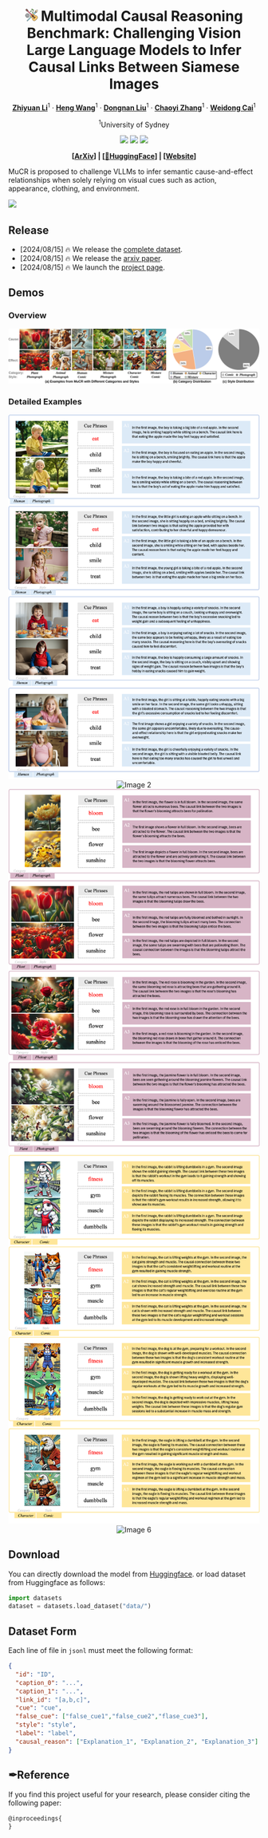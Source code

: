 <p align="center">
<h1 align="center"> <img src="images/hobby.png" alt="PNG Image" width="25" height="25"> Multimodal Causal Reasoning Benchmark: Challenging Vision Large Language Models to Infer Causal Links Between Siamese Images</h1>
</p>

<div align="center">

[**Zhiyuan Li**](https://github.com/Zhiyuan-Li-John)<sup>1</sup> · [**Heng Wang**](https://scholar.google.com.au/citations?user=jPj4ViQAAAAJ&hl=en&oi=ao)<sup>1</sup> · [**Dongnan Liu**](https://scholar.google.com.au/citations?user=JZzb8XUAAAAJ&hl=en&oi=ao)<sup>1</sup> · [**Chaoyi Zhang**](https://scholar.google.com.au/citations?user=GSM6eT0AAAAJ&hl=en&oi=ao)<sup>1</sup> · [**Weidong Cai**](https://scholar.google.com.au/citations?user=N8qTc2AAAAAJ&hl=en&oi=ao)<sup>1</sup>

<sup>1</sup>University of Sydney

<a href='https://'><img src='https://img.shields.io/badge/Project-Page-green'></a>
<a href='https://'><img src='https://img.shields.io/badge/Arxiv-Paper-red'></a>
<a href='https://'><img src='https://img.shields.io/badge/%F0%9F%A4%97%20Hugging%20Face-Spaces-blue'></a>
</div>

<p align="center">
  	<b>
    [<a href="https://">ArXiv</a>] | [<a href="https://">🤗HuggingFace</a>] | [<a href="https://">Website</a>]
    </b>
    <br />
</p>

MuCR is proposed to challenge VLLMs to infer semantic cause-and-effect relationships when solely relying on visual cues such as action, appearance, clothing, and environment.

<img src='images/picture3.png'>

## Release
- [2024/08/15] 🔥 We release the [complete dataset](https://).
- [2024/08/15] 🔥 We release the [arxiv paper](https://).
- [2024/08/15] 🔥 We launch the [project page](https://).

## Demos

### Overview

<p align="center">
  <img src="images/Picture6.png">
</p>

### Detailed Examples

<p align="center">
  <img src="images/human1.png" alt="Image 1" style="display: inline-block;">
  <img src="images/animal3.png" alt="Image 2" style="display: inline-block;">
  <img src="images/plant4.png" alt="Image 3" style="display: inline-block;">
  <img src="images/character5.png" alt="Image 4" style="display: inline-block;">
  <img src="images/mixture6.png" alt="Image 6" style="display: inline-block;">
</p>

## Download

You can directly download the model from [Huggingface](https://).
or load dataset from Huggingface as follows:
```python 
import datasets
dataset = datasets.load_dataset("data/")
```
## Dataset Form
Each line of file in `jsonl` must meet the following format:
```json
{
  "id": "ID",
  "caption_0": "...",
  "caption_1": "...",
  "link_id": "[a,b,c]",
  "cue": "cue",
  "false_cue": ["false_cue1","false_cue2","flase_cue3"],
  "style": "style",
  "label": "label",
  "causal_reason": ["Explanation_1", "Explanation_2", "Explanation_3"]
}
```

## ✒Reference
If you find this project useful for your research, please consider citing the following paper:

```
@inproceedings{
}
```

